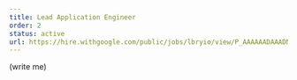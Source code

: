 ```yaml
---
title: Lead Application Engineer
order: 2
status: active
url: https://hire.withgoogle.com/public/jobs/lbryio/view/P_AAAAAADAAADNhIbg93Flmj?trackingTag=joinUs
---
```

(write me)
